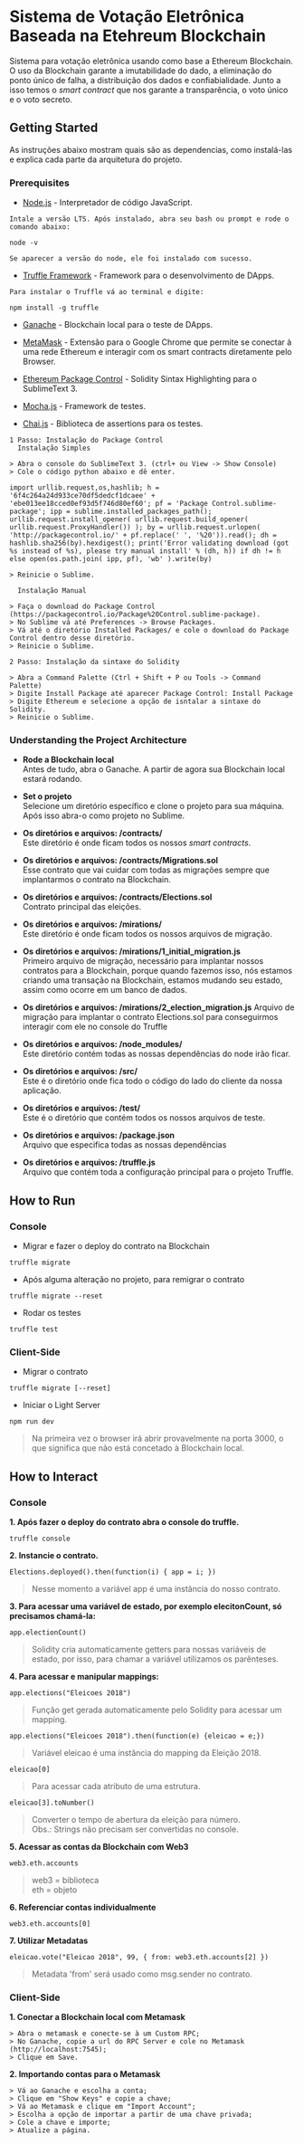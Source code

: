 # Sistema de Votação Eletrônica Baseada na Etehreum Blockchain

Sistema para votação eletrônica usando como base a Ethereum Blockchain. O uso da Blockchain garante a imutabilidade do dado, a eliminação do ponto único de falha, a distribuição dos dados e confiabialidade. Junto a isso temos o *smart contract* que nos garante a transparência, o voto único e o voto secreto.

## Getting Started

As instruções abaixo mostram quais são as dependencias, como instalá-las e explica cada parte da arquitetura do projeto.

### Prerequisites

* [Node.js](https://nodejs.org/en/) - Interpretador de código JavaScript.

```
Intale a versão LTS. Após instalado, abra seu bash ou prompt e rode o comando abaixo:

node -v

Se aparecer a versão do node, ele foi instalado com sucesso.
```
* [Truffle Framework](https://truffleframework.com/truffle) - Framework para o desenvolvimento de DApps.

```
Para instalar o Truffle vá ao terminal e digite:

npm install -g truffle
```

* [Ganache](https://truffleframework.com/ganache) - Blockchain local para o teste de DApps.

* [MetaMask](https://metamask.io/) - Extensão para o Google Chrome que permite se conectar à uma rede Ethereum e interagir com os smart contracts diretamente pelo Browser.

* [Ethereum Package Control](https://packagecontrol.io/packages/Ethereum) - Solidity Sintax Highlighting para o SublimeText 3.

* [Mocha.js](https://mochajs.org/) - Framework de testes.

* [Chai.js](https://www.chaijs.com/) - Biblioteca de assertions para os testes.

```
1 Passo: Instalação do Package Control
  Instalação Simples
  
> Abra o console do SublimeText 3. (ctrl+ ou View -> Show Console)
> Cole o código python abaixo e dê enter.

import urllib.request,os,hashlib; h = '6f4c264a24d933ce70df5dedcf1dcaee' + 'ebe013ee18cced0ef93d5f746d80ef60'; pf = 'Package Control.sublime-package'; ipp = sublime.installed_packages_path(); urllib.request.install_opener( urllib.request.build_opener( urllib.request.ProxyHandler()) ); by = urllib.request.urlopen( 'http://packagecontrol.io/' + pf.replace(' ', '%20')).read(); dh = hashlib.sha256(by).hexdigest(); print('Error validating download (got %s instead of %s), please try manual install' % (dh, h)) if dh != h else open(os.path.join( ipp, pf), 'wb' ).write(by)

> Reinicie o Sublime.

  Instalação Manual

> Faça o download do Package Control (https://packagecontrol.io/Package%20Control.sublime-package).
> No Sublime vá até Preferences -> Browse Packages.
> Vá até o diretório Installed Packages/ e cole o download do Package Control dentro desse diretório.
> Reinicie o Sublime.

2 Passo: Instalação da sintaxe do Solidity

> Abra a Command Palette (Ctrl + Shift + P ou Tools -> Command Palette)
> Digite Install Package até aparecer Package Control: Install Package
> Digite Ethereum e selecione a opção de isntalar a sintaxe do Solidity.
> Reinicie o Sublime.

```

### Understanding the Project Architecture

* **Rode a Blockchain local**  
Antes de tudo, abra o Ganache. A partir de agora sua Blockchain local estará rodando.

* **Set o projeto**  
Selecione um diretório específico e clone o projeto para sua máquina. Após isso abra-o como projeto no Sublime.

* **Os diretórios e arquivos: /contracts/**  
Este diretório é onde ficam todos os nossos *smart contracts*.

* **Os diretórios e arquivos: /contracts/Migrations.sol**  
Esse contrato que vai cuidar com todas as migrações sempre que implantarmos o contrato na Blockchain.

* **Os diretórios e arquivos: /contracts/Elections.sol**  
Contrato principal das eleições.

* **Os diretórios e arquivos: /mirations/**  
Este diretório é onde ficam todos os nossos arquivos de migração.

* **Os diretórios e arquivos: /mirations/1_initial_migration.js**  
Primeiro arquivo de migração, necessário para implantar nossos contratos para a Blockchain, porque quando fazemos isso, nós estamos criando uma transação na Blockchain, estamos mudando seu estado, assim como ocorre em um banco de dados.

* **Os diretórios e arquivos: /mirations/2_election_migration.js**
Arquivo de migração para implantar o contrato Elections.sol para conseguirmos interagir com ele no console do Truffle

* **Os diretórios e arquivos: /node_modules/**  
Este diretório contém todas as nossas dependências do node irão ficar.

* **Os diretórios e arquivos: /src/**  
Este é o diretório onde fica todo o código do lado do cliente da nossa aplicação.

* **Os diretórios e arquivos: /test/**  
Este é o diretório que contém todos os nossos arquivos de teste.

* **Os diretórios e arquivos: /package.json**  
Arquivo que especifica todas as nossas dependências

* **Os diretórios e arquivos: /truffle.js**  
Arquivo que contém toda a configuração principal para o projeto Truffle.

## How to Run

### Console

* Migrar e fazer o deploy do contrato na Blockchain

```
truffle migrate
```

* Após alguma alteração no projeto, para remigrar o contrato

```
truffle migrate --reset
```

* Rodar os testes

```
truffle test
```

### Client-Side

* Migrar o contrato

```
truffle migrate [--reset]
```

* Iniciar o Light Server

```
npm run dev
```
> Na primeira vez o browser irá abrir provavelmente na porta 3000, o que significa que não está concetado à Blockchain local.

## How to Interact

### Console

**1. Após fazer o deploy do contrato abra o console do truffle.**

```
truffle console  
```

**2. Instancie o contrato.**

```
Elections.deployed().then(function(i) { app = i; })
```
> Nesse momento a variável app é uma instância do nosso contrato.  

**3. Para acessar uma variável de estado, por exemplo elecitonCount, só precisamos chamá-la:**

```
app.electionCount()
```
> Solidity cria automaticamente getters para nossas variáveis de estado, por isso, para chamar a variável utilizamos os parênteses.  

**4. Para acessar e manipular mappings:**

```
app.elections("Eleicoes 2018")
```
> Função get gerada automaticamente pelo Solidity para acessar um mapping.  

```
app.elections("Eleicoes 2018").then(function(e) {eleicao = e;})
```
> Variável eleicao é uma instância do mapping da Eleição 2018.  

```
eleicao[0]
```
> Para acessar cada atributo de uma estrutura.

```
eleicao[3].toNumber()
```
> Converter o tempo de abertura da eleição para número.  
> Obs.: Strings não precisam ser convertidas no console.  

**5. Acessar as contas da Blockchain com Web3**

```
web3.eth.accounts
```
> web3 = biblioteca  
> eth  = objeto  

**6. Referenciar contas individualmente**

```
web3.eth.accounts[0]
```

**7. Utilizar Metadatas**

```
eleicao.vote("Eleicao 2018", 99, { from: web3.eth.accounts[2] })
```
> Metadata 'from' será usado como msg.sender no contrato.

### Client-Side

**1. Conectar a Blockchain local com Metamask**

```
> Abra o metamask e conecte-se à um Custom RPC;
> No Ganache, copie a url do RPC Server e cole no Metamask (http://localhost:7545);
> Clique em Save.
```

**2. Importando contas para o Metamask**

```
> Vá ao Ganache e escolha a conta;
> Clique em "Show Keys" e copie a chave;
> Vá ao Metamask e clique em "Import Account";
> Escolha a opção de importar a partir de uma chave privada;
> Cole a chave e importe;
> Atualize a página.
```

